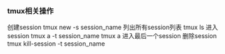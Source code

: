 ### tmux相关操作

创建session
tmux new -s session_name
列出所有session列表
tmux ls
进入session
tmux a -t session_name
tmux a 进入最后一个session
删除session
tmux kill-session -t session_name


